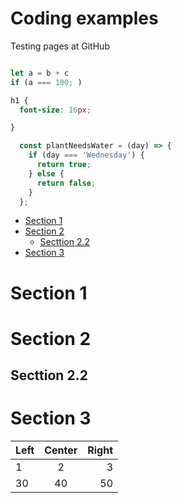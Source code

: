 # Coding examples
Testing pages at GitHub
```javascript

let a = b + c
if (a === 100; )

```

```css
h1 {
  font-size: 16px;

}
```

```javascript
  const plantNeedsWater = (day) => {
    if (day === 'Wednesday') {
      return true;
    } else {
      return false;
    }
  };
```
- [Section 1](#section-1)
- [Section 2](#section-2)
  - [Secttion 2.2](#secttion-22)
- [Section 3](#section-3)

# Section 1

# Section 2

## Secttion 2.2

# Section 3

| Left | Center | Right |
| :--- | :----: | ----: |
| 1    |   2    |     3 |
| 30   |   40   |    50 |
